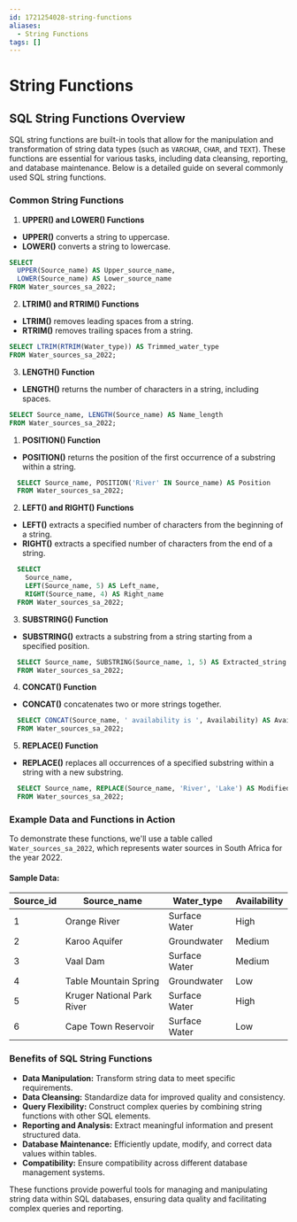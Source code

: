 ```yaml
---
id: 1721254028-string-functions
aliases:
  - String Functions
tags: []
---
```


# String Functions

## SQL String Functions Overview

SQL string functions are built-in tools that allow for the manipulation and transformation of string data types (such as `VARCHAR`, `CHAR`, and `TEXT`). These functions are essential for various tasks, including data cleansing, reporting, and database maintenance. Below is a detailed guide on several commonly used SQL string functions.

### Common String Functions

1. **UPPER() and LOWER() Functions**
  - **UPPER()** converts a string to uppercase.
  - **LOWER()** converts a string to lowercase.
```sql
SELECT  
  UPPER(Source_name) AS Upper_source_name,
  LOWER(Source_name) AS Lower_source_name
FROM Water_sources_sa_2022;
```

2. **LTRIM() and RTRIM() Functions**
  - **LTRIM()** removes leading spaces from a string.
  - **RTRIM()** removes trailing spaces from a string.
```sql
SELECT LTRIM(RTRIM(Water_type)) AS Trimmed_water_type
FROM Water_sources_sa_2022;
```

3. **LENGTH() Function**
  - **LENGTH()** returns the number of characters in a string, including spaces.
```sql
SELECT Source_name, LENGTH(Source_name) AS Name_length
FROM Water_sources_sa_2022;
```

1. **POSITION() Function**
  - **POSITION()** returns the position of the first occurrence of a substring within a string.
```sql
  SELECT Source_name, POSITION('River' IN Source_name) AS Position
  FROM Water_sources_sa_2022;
```

2. **LEFT() and RIGHT() Functions**
  - **LEFT()** extracts a specified number of characters from the beginning of a string.
  - **RIGHT()** extracts a specified number of characters from the end of a string.
```sql
  SELECT
    Source_name,
    LEFT(Source_name, 5) AS Left_name,
    RIGHT(Source_name, 4) AS Right_name
  FROM Water_sources_sa_2022;
```

3. **SUBSTRING() Function**
  - **SUBSTRING()** extracts a substring from a string starting from a specified position.
```sql
  SELECT Source_name, SUBSTRING(Source_name, 1, 5) AS Extracted_string
  FROM Water_sources_sa_2022;
```

4. **CONCAT() Function**
  - **CONCAT()** concatenates two or more strings together.
```sql
  SELECT CONCAT(Source_name, ' availability is ', Availability) AS Availability_status
  FROM Water_sources_sa_2022;
```

5. **REPLACE() Function**
  - **REPLACE()** replaces all occurrences of a specified substring within a string with a new substring.
```sql
  SELECT Source_name, REPLACE(Source_name, 'River', 'Lake') AS Modified_name
  FROM Water_sources_sa_2022;
```

### Example Data and Functions in Action

To demonstrate these functions, we'll use a table called `Water_sources_sa_2022`, which represents water sources in South Africa for the year 2022.

#### Sample Data:
| Source_id | Source_name                | Water_type    | Availability |
| --------- | -------------------------- | ------------- | ------------ |
| 1         | Orange River               | Surface Water | High         |
| 2         | Karoo Aquifer              | Groundwater   | Medium       |
| 3         | Vaal Dam                   | Surface Water | Medium       |
| 4         | Table Mountain Spring      | Groundwater   | Low          |
| 5         | Kruger National Park River | Surface Water | High         |
| 6         | Cape Town Reservoir        | Surface Water | Low          |

### Benefits of SQL String Functions
- **Data Manipulation:** Transform string data to meet specific requirements.
- **Data Cleansing:** Standardize data for improved quality and consistency.
- **Query Flexibility:** Construct complex queries by combining string functions with other SQL elements.
- **Reporting and Analysis:** Extract meaningful information and present structured data.
- **Database Maintenance:** Efficiently update, modify, and correct data values within tables.
- **Compatibility:** Ensure compatibility across different database management systems.

These functions provide powerful tools for managing and manipulating string data within SQL databases, ensuring data quality and facilitating complex queries and reporting.